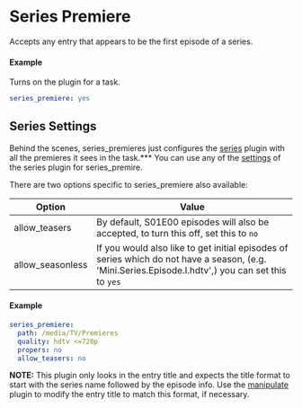 # Series Premiere
Accepts any entry that appears to be the first episode of a series.

#### Example

Turns on the plugin for a task.
```yaml
series_premiere: yes
```

## Series Settings
Behind the scenes, series_premieres just configures the [series](/Plugins/series) plugin with all the premieres it sees in the task.*** You can use any of the [settings](/Plugins/series#Settings) of the series plugin for series_premire.

There are two options specific to series_premiere also available:

|Option|Value|
|---|---|
|allow_teasers| By default, S01E00 episodes will also be accepted, to turn this off, set this to `no`|
|allow_seasonless|If you would also like to get initial episodes of series which do not have a season, (e.g. 'Mini.Series.Episode.I.hdtv',) you can set this to `yes`|

#### Example

```yaml
series_premiere:
  path: /media/TV/Premieres
  quality: hdtv <=720p
  propers: no
  allow_teasers: no
```

**NOTE:** This plugin only looks in the entry title and expects the title format to start with the series name followed by the episode info. Use the [manipulate](/Plugins/manipulate) plugin to modify the entry title to match this format, if necessary.